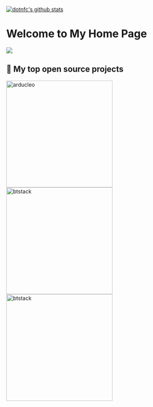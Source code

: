 [![dotnfc's github stats](https://github-readme-stats.vercel.app/api?username=dotnfc)](https://github.com/dotnfc)

# Welcome to My Home Page
<a href="https://github.com/dotnfc">
  <img align="center" src="https://github-readme-stats.anuraghazra1.vercel.app/api/top-langs/?username=dotnfc&layout=compact&theme=material-palenight" />
</a>

## 📘 My top open source projects

<p align="left">
  <a href="https://github.com/dotnfc/arducleo">
    <img width="282" src="https://denvercoder1-github-readme-stats.vercel.app/api/pin/?username=dotnfc&repo=arducleo&theme=react&bg_color=0D1117&hide_border=true&show_icons=true" alt="arducleo"></a>
  <a href="https://github.com/dotnfc/DAPLinkHelp">
    <img width="282" src="https://denvercoder1-github-readme-stats.vercel.app/api/pin/?username=dotnfc&repo=DAPLinkHelp&theme=react&bg_color=0D1117&hide_border=true&show_icons=true" alt="btstack"></a>
  <a href="https://github.com/dotnfc/EPD_bdf2pcf">
    <img width="282" src="https://denvercoder1-github-readme-stats.vercel.app/api/pin/?username=dotnfc&repo=EPD_bdf2pcf&theme=react&bg_color=0D1117&hide_border=true&show_icons=true" alt="btstack"></a>
</p>
